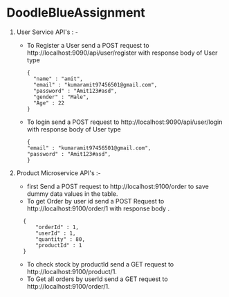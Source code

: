 # DoodleBlueAssignment

1. User Service API's : -
    - To Register a User send a POST request to http://localhost:9090/api/user/register with response body of User type
      ```
      {
        "name" : "amit",
        "email" : "kumaramit97456501@gmail.com",
        "password" : "Amit123#asd",
        "gender" : "Male",
        "Age" : 22
      }
      ```

    - To login send a POST request to http://localhost:9090/api/user/login with response body of User type
        ```
      {
        "email" : "kumaramit97456501@gmail.com",
        "password" : "Amit123#asd",
      }
      ```
      
2. Product Microservice API's :-
    - first Send a POST request to http://localhost:9100/order to save dummy data values in the table.
    - To get Order by user id send a POST Request to http://localhost:9100/order/1 with response body .
    ```
      {
          "orderId" : 1,
          "userId" : 1,
          "quantity" : 80,
          "productId" : 1
      }
      ```
    - To check stock by productId send a GET request to http://localhost:9100/product/1.
    - To Get all orders by userId send a GET request to http://localhost:9100/order/1.
